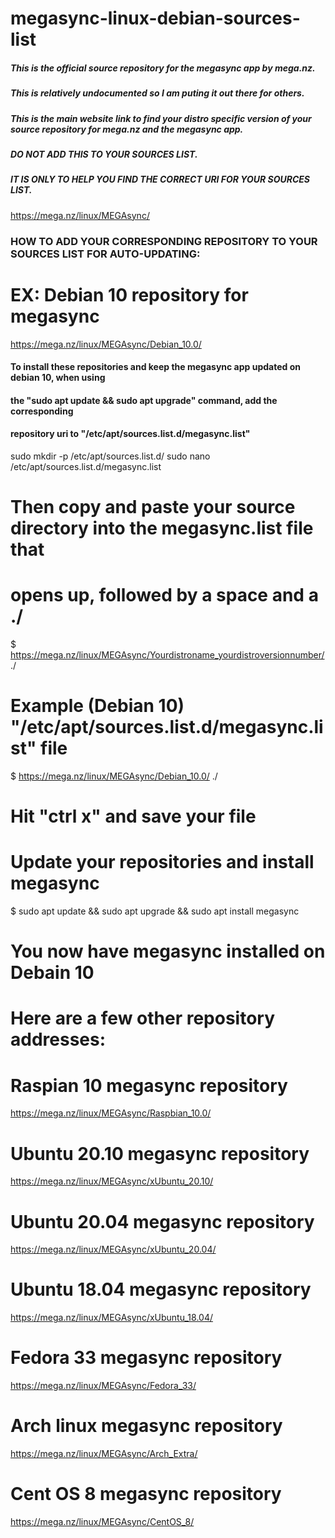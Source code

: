 # megasync-linux-debian-sources-list
##### This is the official source repository for the megasync app by mega.nz. 
##### This is relatively undocumented so I am puting it out there for others.

##### This is the main website link to find your distro specific version of your source repository for mega.nz and the megasync app. 
##### DO NOT ADD THIS TO YOUR SOURCES LIST. 
##### IT IS ONLY TO HELP YOU FIND THE CORRECT URI FOR YOUR SOURCES LIST. 
https://mega.nz/linux/MEGAsync/


### HOW TO ADD YOUR CORRESPONDING REPOSITORY TO YOUR SOURCES LIST FOR AUTO-UPDATING:
# EX: Debian 10 repository for megasync
https://mega.nz/linux/MEGAsync/Debian_10.0/

#### To install these repositories and keep the megasync app updated on debian 10, when using 
#### the "sudo apt update && sudo apt upgrade" command, add the corresponding 
#### repository uri to "/etc/apt/sources.list.d/megasync.list"
sudo mkdir -p /etc/apt/sources.list.d/
sudo nano /etc/apt/sources.list.d/megasync.list

# Then copy and paste your source directory into the megasync.list file that 
# opens up, followed by a space and a ./
$ https://mega.nz/linux/MEGAsync/Yourdistroname_yourdistroversionnumber/ ./

# Example (Debian 10) "/etc/apt/sources.list.d/megasync.list" file
$ https://mega.nz/linux/MEGAsync/Debian_10.0/ ./

# Hit "ctrl x" and save your file

# Update your repositories and install megasync
$ sudo apt update && sudo apt upgrade && sudo apt install megasync

# You now have megasync installed on Debain 10

# Here are a few other repository addresses:

# Raspian 10 megasync repository
https://mega.nz/linux/MEGAsync/Raspbian_10.0/

# Ubuntu 20.10 megasync repository
https://mega.nz/linux/MEGAsync/xUbuntu_20.10/

# Ubuntu 20.04 megasync repository
https://mega.nz/linux/MEGAsync/xUbuntu_20.04/

# Ubuntu 18.04 megasync repository
https://mega.nz/linux/MEGAsync/xUbuntu_18.04/

# Fedora 33 megasync repository
https://mega.nz/linux/MEGAsync/Fedora_33/

# Arch linux megasync repository
https://mega.nz/linux/MEGAsync/Arch_Extra/

# Cent OS 8 megasync repository
https://mega.nz/linux/MEGAsync/CentOS_8/
